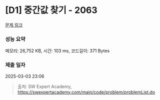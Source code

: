 # [D1] 중간값 찾기 - 2063 

[문제 링크](https://swexpertacademy.com/main/code/problem/problemDetail.do?contestProbId=AV5QPsXKA2UDFAUq) 

### 성능 요약

메모리: 26,752 KB, 시간: 103 ms, 코드길이: 371 Bytes

### 제출 일자

2025-03-03 23:06



> 출처: SW Expert Academy, https://swexpertacademy.com/main/code/problem/problemList.do